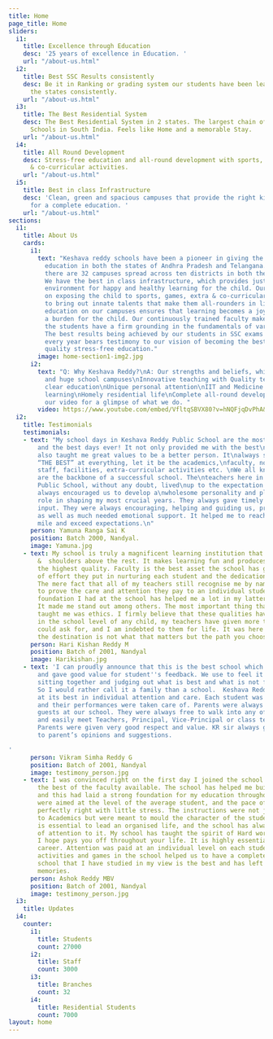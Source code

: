 ```yaml
---
title: Home
page_title: Home
sliders:
  i1:
    title: Excellence through Education
    desc: '25 years of excellence in Education. '
    url: "/about-us.html"
  i2:
    title: Best SSC Results consistently
    desc: Be it in Ranking or grading system our students have been leading in both
      the states consistently.
    url: "/about-us.html"
  i3:
    title: The Best Residential System
    desc: The Best Residential System in 2 states. The largest chain of Residential
      Schools in South India. Feels like Home and a memorable Stay.
    url: "/about-us.html"
  i4:
    title: All Round Development
    desc: Stress-free education and all-round development with sports, games, extra
      & co-curricular activities.
    url: "/about-us.html"
  i5:
    title: Best in class Infrastructure
    desc: 'Clean, green and spacious campuses that provide the right kind of environment
      for a complete education. '
    url: "/about-us.html"
sections:
  i1:
    title: About Us
    cards:
      i1:
        text: "Keshava reddy schools have been a pioneer in giving the best quality
          education in both the states of Andhra Pradesh and Telangana.  Right now
          there are 32 campuses spread across ten districts in both the Telugu states.
          We have the best in class infrastructure, which provides just the right
          environment for happy and healthy learning for the child. Our focus is also
          on exposing the child to sports, games, extra & co-curricular activities
          to bring out innate talents that make them all-rounders in life. \n \nStress-free
          education on our campuses ensures that learning becomes a joy rather than
          a burden for the child. Our continuously trained faculty makes sure that
          the students have a firm grounding in the fundamentals of various subjects.
          The best results being achieved by our students in SSC exams in both states
          every year bears testimony to our vision of becoming the best provider of
          quality stress-free education."
        image: home-section1-img2.jpg
      i2:
        text: "Q: Why Keshava Reddy?\nA: Our strengths and beliefs, which are:\nSerene
          and huge school campuses\nInnovative teaching with Quality teachers\nConcept
          clear education\nUnique personal attention\nIIT and Medicine foundation\nActivity-based
          learning\nHomely residential life\nComplete all-round development\n\nWatch
          our video for a glimpse of what we do. "
        video: https://www.youtube.com/embed/VfltqSBVX80?v=hNQFjqDvPhA&list=PLx-qGAzjv13c00FYZMLAJm65WjsT3ZmDR
  i2:
    title: Testimonials
    testimonials:
    - text: "My school days in Keshava Reddy Public School are the most\nmemorable
        and the best days ever! It not only provided me with the best\neducation but
        also taught me great values to be a better person. It\nalways strived to be
        “THE BEST” at everything, let it be the academics,\nfaculty, non-teaching
        staff, facilities, extra-curricular activities etc. \nWe all know that teachers
        are the backbone of a successful school. The\nteachers here in Keshava Reddy
        Public School, without any doubt, lived\nup to the expectation. The teachers
        always encouraged us to develop a\nwholesome personality and played a crucial
        role in shaping my most crucial years. They always gave timely and valuable
        input. They were always encouraging, helping and guiding us, providing intellectual
        as well as much needed emotional support. It helped me to reach for the extra
        mile and exceed expectations.\n"
      person: Yamuna Ranga Sai K
      position: Batch 2000, Nandyal.
      image: Yamuna.jpg
    - text: My school is truly a magnificent learning institution that stands head
        &  shoulders above the rest. It makes learning fun and produces students of
        the highest quality. Faculty is the best asset the school has got, the amount
        of effort they put in nurturing each student and the dedication, is priceless.
        The mere fact that all of my teachers still recognise me by name is enough
        to prove the care and attention they pay to an individual student. The strong
        foundation I had at the school has helped me a lot in my latter education.
        It made me stand out among others. The most important thing that my school
        taught me was ethics. I firmly believe that these qualities have to be inculcated
        in the school level of any child, my teachers have given more than what I
        could ask for, and I am indebted to them for life. It was here I learnt that
        the destination is not what that matters but the path you choose.
      person: Hari Kishan Reddy M
      position: Batch of 2001, Nandyal
      image: Harikishan.jpg
    - text: 'I can proudly announce that this is the best school which is so student-friendly
        and gave good value for student''s feedback. We use to feel it like a family
        sitting together and judging out what is best and what is not for the family.
        So I would rather call it a family than a school.  Keshava Reddy School is
        at its best in individual attention and care. Each student was specially treated,
        and their performances were taken care of. Parents were always like invited
        guests at our school. They were always free to walk into any of the campuses
        and easily meet Teachers, Principal, Vice-Principal or class teachers etc.
        Parents were given very good respect and value. KR sir always gave attention
        to parent’s opinions and suggestions.

'
      person: Vikram Simha Reddy G
      position: Batch of 2001, Nandyal
      image: testimony_person.jpg
    - text: I was convinced right on the first day I joined the school that it has
        the best of the faculty available. The school has helped me build good concepts,
        and this had laid a strong foundation for my education throughout. The instructions
        were aimed at the level of the average student, and the pace of learning was
        perfectly right with little stress. The instructions were not just restricted
        to Academics but were meant to mould the character of the student. Discipline
        is essential to lead an organised life, and the school has always paid a lot
        of attention to it. My school has taught the spirit of Hard work in me which,
        I hope pays you off throughout your life. It is highly essential for a successful
        career. Attention was paid at an individual level on each student. The extracurricular
        activities and games in the school helped us to have a complete life. The
        school that I have studied in my view is the best and has left a lot of fond
        memories.
      person: Ashok Reddy MBV
      position: Batch of 2001, Nandyal
      image: testimony_person.jpg
  i3:
    title: Updates
  i4:
    counter:
      i1:
        title: Students
        count: 27000
      i2:
        title: Staff
        count: 3000
      i3:
        title: Branches
        count: 32
      i4:
        title: Residential Students
        count: 7000
layout: home
---
```


